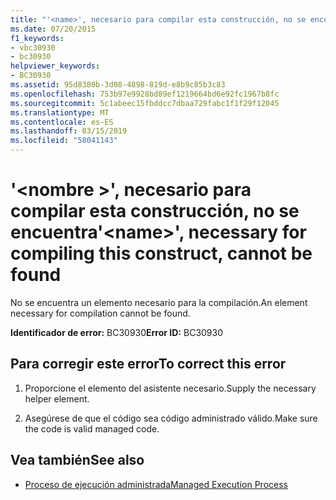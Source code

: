 ```yaml
---
title: "'<name>', necesario para compilar esta construcción, no se encuentra"
ms.date: 07/20/2015
f1_keywords:
- vbc30930
- bc30930
helpviewer_keywords:
- BC30930
ms.assetid: 95d8380b-3d08-4898-819d-e8b9c85b3c83
ms.openlocfilehash: 753b97e9928bd89ef1219664bd6e92fc1967b8fc
ms.sourcegitcommit: 5c1abeec15fbddcc7dbaa729fabc1f1f29f12045
ms.translationtype: MT
ms.contentlocale: es-ES
ms.lasthandoff: 03/15/2019
ms.locfileid: "58041143"
---
```

# <a name="name-necessary-for-compiling-this-construct-cannot-be-found"></a><span data-ttu-id="78b63-102">'\<nombre >', necesario para compilar esta construcción, no se encuentra</span><span class="sxs-lookup"><span data-stu-id="78b63-102">'\<name>', necessary for compiling this construct, cannot be found</span></span>
<span data-ttu-id="78b63-103">No se encuentra un elemento necesario para la compilación.</span><span class="sxs-lookup"><span data-stu-id="78b63-103">An element necessary for compilation cannot be found.</span></span>  
  
 <span data-ttu-id="78b63-104">**Identificador de error:** BC30930</span><span class="sxs-lookup"><span data-stu-id="78b63-104">**Error ID:** BC30930</span></span>  
  
## <a name="to-correct-this-error"></a><span data-ttu-id="78b63-105">Para corregir este error</span><span class="sxs-lookup"><span data-stu-id="78b63-105">To correct this error</span></span>  
  
1.  <span data-ttu-id="78b63-106">Proporcione el elemento del asistente necesario.</span><span class="sxs-lookup"><span data-stu-id="78b63-106">Supply the necessary helper element.</span></span>  
  
2.  <span data-ttu-id="78b63-107">Asegúrese de que el código sea código administrado válido.</span><span class="sxs-lookup"><span data-stu-id="78b63-107">Make sure the code is valid managed code.</span></span>  
  
## <a name="see-also"></a><span data-ttu-id="78b63-108">Vea también</span><span class="sxs-lookup"><span data-stu-id="78b63-108">See also</span></span>

- [<span data-ttu-id="78b63-109">Proceso de ejecución administrada</span><span class="sxs-lookup"><span data-stu-id="78b63-109">Managed Execution Process</span></span>](../../standard/managed-execution-process.md)
